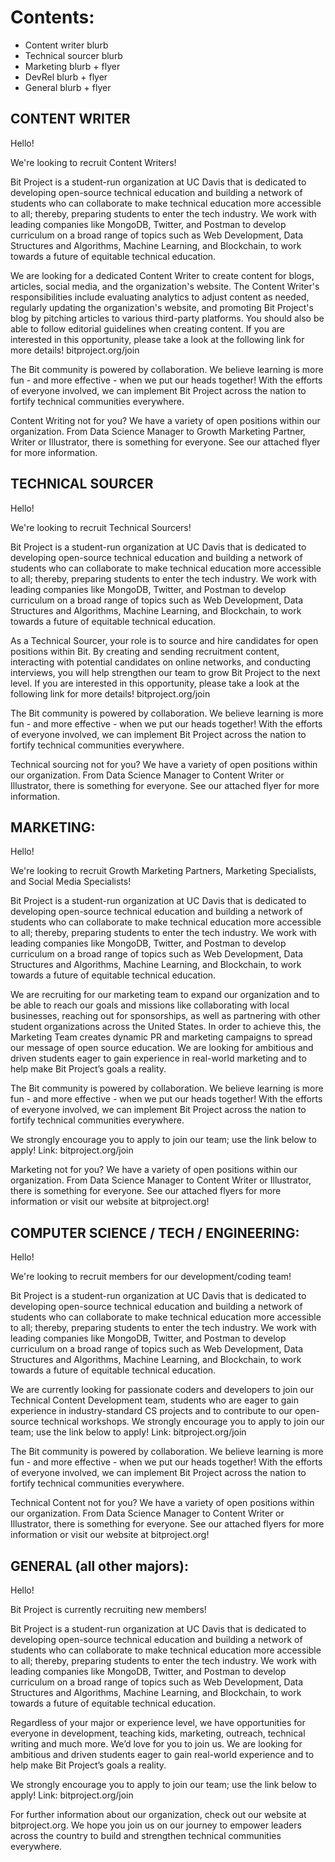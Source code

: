 # Contents:
- Content writer blurb
- Technical sourcer blurb
- Marketing blurb + flyer
- DevRel blurb + flyer
- General blurb + flyer

## CONTENT WRITER

Hello!

We're looking to recruit Content Writers!

Bit Project is a student-run organization at UC Davis that is dedicated to developing open-source technical education and building a network of students who can collaborate to make technical education more accessible to all; thereby, preparing students to enter the tech industry. We work with leading companies like MongoDB, Twitter, and Postman to develop curriculum on a broad range of topics such as Web Development, Data Structures and Algorithms, Machine Learning, and Blockchain, to work towards a future of equitable technical education.

We are looking for a dedicated Content Writer to create content for blogs, articles, social media, and the organization's website. The Content Writer's responsibilities include evaluating analytics to adjust content as needed, regularly updating the organization's website, and promoting Bit Project's blog by pitching articles to various third-party platforms. You should also be able to follow editorial guidelines when creating content. If you are interested in this opportunity, please take a look at the following link for more details! bitproject.org/join

The Bit community is powered by collaboration. We believe learning is more fun - and more effective - when we put our heads together! With the efforts of everyone involved, we can implement Bit Project across the nation to fortify technical communities everywhere.

Content Writing not for you? We have a variety of open positions within our organization. From Data Science Manager to Growth Marketing Partner, Writer or Illustrator, there is something for everyone. See our attached flyer for more information.

## TECHNICAL SOURCER

Hello!

We're looking to recruit Technical Sourcers!

Bit Project is a student-run organization at UC Davis that is dedicated to developing open-source technical education and building a network of students who can collaborate to make technical education more accessible to all; thereby, preparing students to enter the tech industry. We work with leading companies like MongoDB, Twitter, and Postman to develop curriculum on a broad range of topics such as Web Development, Data Structures and Algorithms, Machine Learning, and Blockchain, to work towards a future of equitable technical education.

As a Technical Sourcer, your role is to source and hire candidates for open positions within Bit. By creating and sending recruitment content, interacting with potential candidates on online networks, and conducting interviews, you will help strengthen our team to grow Bit Project to the next level. If you are interested in this opportunity, please take a look at the following link for more details! bitproject.org/join

The Bit community is powered by collaboration. We believe learning is more fun - and more effective - when we put our heads together! With the efforts of everyone involved, we can implement Bit Project across the nation to fortify technical communities everywhere.

Technical sourcing not for you? We have a variety of open positions within our organization. From Data Science Manager to Content Writer or Illustrator, there is something for everyone. See our attached flyer for more information.

## MARKETING:

Hello!

We're looking to recruit Growth Marketing Partners, Marketing Specialists, and Social Media Specialists!

Bit Project is a student-run organization at UC Davis that is dedicated to developing open-source technical education and building a network of students who can collaborate to make technical education more accessible to all; thereby, preparing students to enter the tech industry. We work with leading companies like MongoDB, Twitter, and Postman to develop curriculum on a broad range of topics such as Web Development, Data Structures and Algorithms, Machine Learning, and Blockchain, to work towards a future of equitable technical education.

We are recruiting for our marketing team to expand our organization and to be able to reach our goals and missions like collaborating with local businesses, reaching out for sponsorships, as well as partnering with other student organizations across the United States. In order to achieve this, the Marketing Team creates dynamic PR and marketing campaigns to spread our message of open source education. We are looking for ambitious and driven students eager to gain experience in real-world marketing and to help make Bit Project’s goals a reality.

The Bit community is powered by collaboration. We believe learning is more fun - and more effective - when we put our heads together! With the efforts of everyone involved, we can implement Bit Project across the nation to fortify technical communities everywhere.

We strongly encourage you to apply to join our team; use the link below to apply! Link: bitproject.org/join

Marketing not for you? We have a variety of open positions within our organization. From Data Science Manager to Content Writer or Illustrator, there is something for everyone. See our attached flyers for more information or visit our website at bitproject.org!


## COMPUTER SCIENCE / TECH / ENGINEERING:

Hello!

We're looking to recruit members for our development/coding team!

Bit Project is a student-run organization at UC Davis that is dedicated to developing open-source technical education and building a network of students who can collaborate to make technical education more accessible to all; thereby, preparing students to enter the tech industry. We work with leading companies like MongoDB, Twitter, and Postman to develop curriculum on a broad range of topics such as Web Development, Data Structures and Algorithms, Machine Learning, and Blockchain, to work towards a future of equitable technical education.

We are currently looking for passionate coders and developers to join our Technical Content Development team, students who are eager to gain experience in industry-standard CS projects and to contribute to our open-source technical workshops. We strongly encourage you to apply to join our team; use the link below to apply! Link: bitproject.org/join

The Bit community is powered by collaboration. We believe learning is more fun - and more effective - when we put our heads together! With the efforts of everyone involved, we can implement Bit Project across the nation to fortify technical communities everywhere.

Technical Content not for you? We have a variety of open positions within our organization. From Data Science Manager to Content Writer or Illustrator, there is something for everyone. See our attached flyers for more information or visit our website at bitproject.org!

## GENERAL (all other majors):

Hello!

Bit Project is currently recruiting new members!

Bit Project is a student-run organization at UC Davis that is dedicated to developing open-source technical education and building a network of students who can collaborate to make technical education more accessible to all; thereby, preparing students to enter the tech industry. We work with leading companies like MongoDB, Twitter, and Postman to develop curriculum on a broad range of topics such as Web Development, Data Structures and Algorithms, Machine Learning, and Blockchain, to work towards a future of equitable technical education.

Regardless of your major or experience level, we have opportunities for everyone in development, teaching kids, marketing, outreach, technical writing and much more. We’d love for you to join us. We are looking for ambitious and driven students eager to gain real-world experience and to help make Bit Project’s goals a reality.

We strongly encourage you to apply to join our team; use the link below to apply! Link: bitproject.org/join

For further information about our organization, check out our website at bitproject.org. We hope you join us on our journey to empower leaders across the country to build and strengthen technical communities everywhere.
